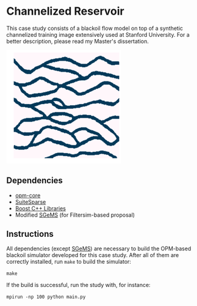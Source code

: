 Channelized Reservoir
=====================

This case study consists of a blackoil flow model on top of a synthetic
channelized training image extensively used at Stanford University. For
a better description, please read my Master's dissertation.

<img src="training_image.png" alt="Channelized reservoir" width=300>

Dependencies
------------

* [opm-core](https://github.com/OPM/opm-core)
* [SuiteSparse](http://www.cise.ufl.edu/research/sparse/SuiteSparse)
* [Boost C++ Libraries](http://www.boost.org)
* Modified [SGeMS](https://github.com/juliohm/ar2tech-SGeMS-public) (for Filtersim-based proposal)

Instructions
------------

All dependencies (except [SGeMS](https://github.com/juliohm/ar2tech-SGeMS-public))
are necessary to build the OPM-based blackoil simulator developed for this case study.
After all of them are correctly installed, run `make` to build the simulator:

```
make
```

If the build is successful, run the study with, for instance:

```
mpirun -np 100 python main.py
```
